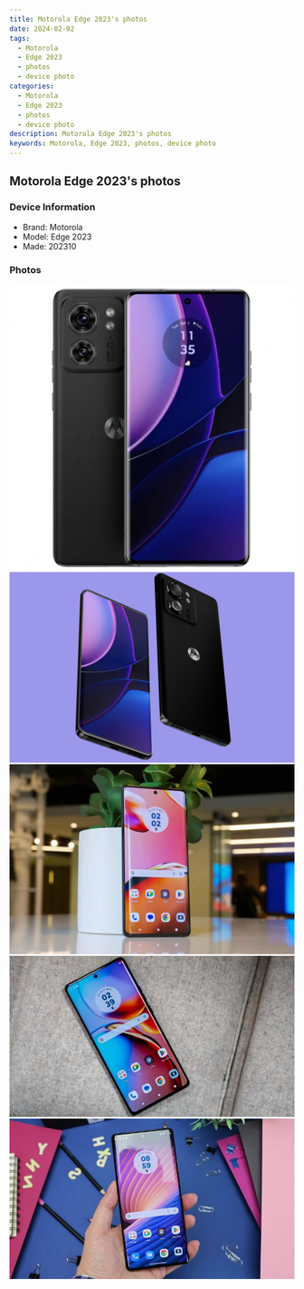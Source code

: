 ```yaml
---
title: Motorola Edge 2023's photos
date: 2024-02-02
tags: 
  - Motorola
  - Edge 2023
  - photos
  - device photo
categories: 
  - Motorola
  - Edge 2023
  - photos
  - device photo
description: Motorola Edge 2023's photos
keywords: Motorola, Edge 2023, photos, device photo
---
```


## Motorola Edge 2023's photos

### Device Information

- Brand: Motorola
- Model: Edge 2023
- Made: 202310

### Photos

![/images/best-assets/devices/motorola/motorola-edge-2023/1.jpg](/images/best-assets/devices/motorola/motorola-edge-2023/1.jpg)
![/images/best-assets/devices/motorola/motorola-edge-2023/2.jpg](/images/best-assets/devices/motorola/motorola-edge-2023/2.jpg)
![/images/best-assets/devices/motorola/motorola-edge-2023/3.jpg](/images/best-assets/devices/motorola/motorola-edge-2023/3.jpg)
![/images/best-assets/devices/motorola/motorola-edge-2023/4.jpg](/images/best-assets/devices/motorola/motorola-edge-2023/4.jpg)
![/images/best-assets/devices/motorola/motorola-edge-2023/5.jpg](/images/best-assets/devices/motorola/motorola-edge-2023/5.jpg)

